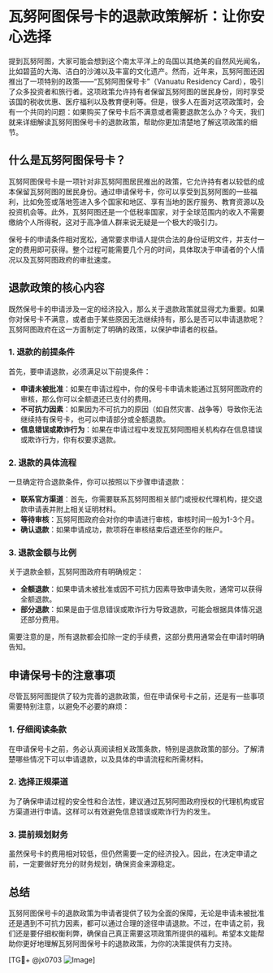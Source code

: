 # 瓦努阿图保号卡的退款政策解析：让你安心选择

提到瓦努阿图，大家可能会想到这个南太平洋上的岛国以其绝美的自然风光闻名，比如碧蓝的大海、洁白的沙滩以及丰富的文化遗产。然而，近年来，瓦努阿图还因推出了一项特别的政策——“瓦努阿图保号卡”（Vanuatu Residency Card），吸引了众多投资者和旅行者。这项政策允许持有者保留瓦努阿图的居民身份，同时享受该国的税收优惠、医疗福利以及教育便利等。但是，很多人在面对这项政策时，会有一个共同的问题：如果购买了保号卡后不满意或者需要退款怎么办？今天，我们就来详细解读瓦努阿图保号卡的退款政策，帮助你更加清楚地了解这项政策的细节。

## 什么是瓦努阿图保号卡？

瓦努阿图保号卡是一项针对非瓦努阿图居民推出的政策，它允许持有者以较低的成本保留瓦努阿图的居民身份。通过申请保号卡，你可以享受到瓦努阿图的一些福利，比如免签或落地签进入多个国家和地区、享有当地的医疗服务、教育资源以及投资机会等。此外，瓦努阿图还是一个低税率国家，对于全球范围内的收入不需要缴纳个人所得税，这对于高净值人群来说无疑是一个极大的吸引力。

保号卡的申请条件相对宽松，通常要求申请人提供合法的身份证明文件，并支付一定的费用即可获得。整个过程可能需要几个月的时间，具体取决于申请者的个人情况以及瓦努阿图政府的审批速度。

## 退款政策的核心内容

既然保号卡的申请涉及一定的经济投入，那么关于退款政策就显得尤为重要。如果你对保号卡不满意，或者由于某些原因无法继续持有，那么是否可以申请退款呢？瓦努阿图政府在这一方面制定了明确的政策，以保护申请者的权益。

### 1. **退款的前提条件**

首先，要申请退款，必须满足以下前提条件：

- **申请未被批准**：如果在申请过程中，你的保号卡申请未能通过瓦努阿图政府的审核，那么你可以全额退还已支付的费用。
- **不可抗力因素**：如果因为不可抗力的原因（如自然灾害、战争等）导致你无法继续持有保号卡，也可以申请部分或全额退款。
- **信息错误或欺诈行为**：如果在申请过程中发现瓦努阿图相关机构存在信息错误或欺诈行为，你有权要求退款。

### 2. **退款的具体流程**

一旦确定符合退款条件，你可以按照以下步骤申请退款：

- **联系官方渠道**：首先，你需要联系瓦努阿图相关部门或授权代理机构，提交退款申请表并附上相关证明材料。
- **等待审核**：瓦努阿图政府会对你的申请进行审核，审核时间一般为1-3个月。
- **确认退款**：如果申请成功，款项将在审核结束后退还至你的账户。

### 3. **退款金额与比例**

关于退款金额，瓦努阿图政府有明确规定：

- **全额退款**：如果申请未被批准或因不可抗力因素导致申请失败，通常可以获得全额退款。
- **部分退款**：如果是由于信息错误或欺诈行为导致退款，可能会根据具体情况退还部分费用。

需要注意的是，所有退款都会扣除一定的手续费，这部分费用通常会在申请时明确告知。

## 申请保号卡的注意事项

尽管瓦努阿图提供了较为完善的退款政策，但在申请保号卡之前，还是有一些事项需要特别注意，以避免不必要的麻烦：

### 1. **仔细阅读条款**

在申请保号卡之前，务必认真阅读相关政策条款，特别是退款政策的部分。了解清楚哪些情况下可以申请退款，以及具体的申请流程和所需材料。

### 2. **选择正规渠道**

为了确保申请过程的安全性和合法性，建议通过瓦努阿图政府授权的代理机构或官方渠道进行申请。这样可以有效避免信息错误或欺诈行为的发生。

### 3. **提前规划财务**

虽然保号卡的费用相对较低，但仍然需要一定的经济投入。因此，在决定申请之前，一定要做好充分的财务规划，确保资金来源稳定。

## 总结

瓦努阿图保号卡的退款政策为申请者提供了较为全面的保障，无论是申请未被批准还是遇到不可抗力因素，都可以通过合理的途径申请退款。不过，在申请之前，我们还是要仔细权衡利弊，确保自己真正需要这项政策所提供的福利。希望本文能帮助你更好地理解瓦努阿图保号卡的退款政策，为你的决策提供有力支持。

[TG💪+ @jx0703 ![Image](https://github.com/user-attachments/assets/dbca1d08-cadb-493c-b0ec-ad6f7a83f270)]